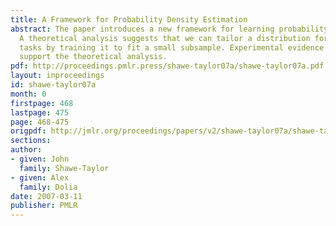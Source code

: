 ```yaml
---
title: A Framework for Probability Density Estimation
abstract: The paper introduces a new framework for learning probability density functions.
  A theoretical analysis suggests that we can tailor a distribution for a class of
  tasks by training it to fit a small subsample. Experimental evidence is given to
  support the theoretical analysis.
pdf: http://proceedings.pmlr.press/shawe-taylor07a/shawe-taylor07a.pdf
layout: inproceedings
id: shawe-taylor07a
month: 0
firstpage: 468
lastpage: 475
page: 468-475
origpdf: http://jmlr.org/proceedings/papers/v2/shawe-taylor07a/shawe-taylor07a.pdf
sections: 
author:
- given: John
  family: Shawe-Taylor
- given: Alex
  family: Dolia
date: 2007-03-11
publisher: PMLR
---
```

